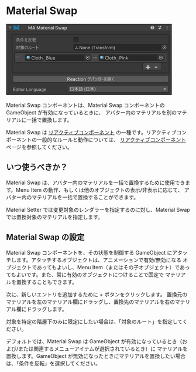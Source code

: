 ﻿# Material Swap

![Material Swap](material-swap.png)

Material Swap コンポーネントは、Material Swap コンポーネントの GameObject が有効になっているときに、
アバター内のマテリアルを別のマテリアルに一括で置換します。

Material Swap は [リアクティブコンポーネント](./index.md) の一種です。リアクティブコンポーネントの一般的なルールと動作については、
[リアクティブコンポーネント](./index.md) ページを参照してください。

## いつ使うべきか？

Material Swap は、アバター内のマテリアルを一括で置換するために使用できます。Menu Item の動作、もしくは他のオブジェクトの表示/非表示に応じて、
アバター内のマテリアルを一括で置換することができます。

Material Setter では変更対象のレンダラーを指定するのに対し、Material Swap では置換対象のマテリアルを指定します。

## Material Swap の設定

Material Swap コンポーネントを、その状態を制御する GameObject にアタッチします。アタッチするオブジェクトは、アニメーションで有効/無効になる
オブジェクトであってもよいし、Menu Item（またはその子オブジェクト）であってもよいです。また、常に有効のオブジェクトにつけることで固定で
マテリアルを置換することもできます。

次に、新しいエントリを追加するために + ボタンをクリックします。
置換元のマテリアルを左のマテリアル欄にドラッグし、置換先のマテリアルを右のマテリアル欄にドラッグします。

対象を特定の階層下のみに限定にしたい場合は、「対象のルート」を指定してください。

デフォルトでは、Material Swap は GameObject が有効になっているとき（および/または関連するメニューアイテムが選択されているとき）に
マテリアルを置換します。GameObject が無効になったときにマテリアルを置換したい場合は、「条件を反転」を選択してください。